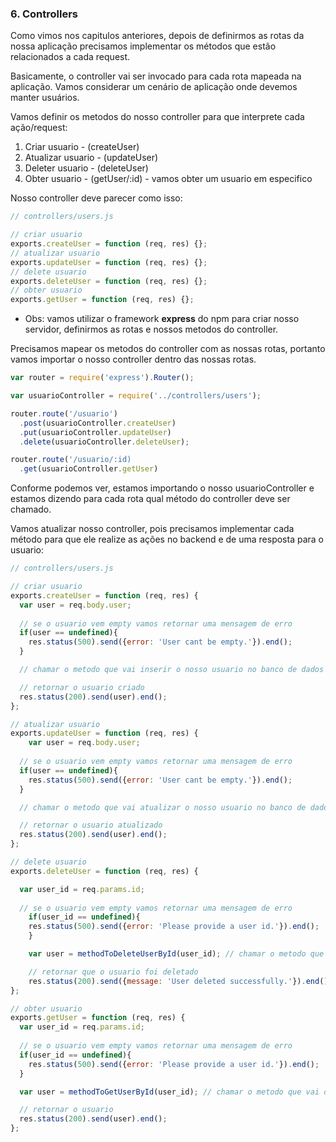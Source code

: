 
### 6. Controllers

Como vimos nos capitulos anteriores, depois de definirmos as rotas da nossa aplicação precisamos implementar os métodos que estão relacionados a cada request.

Basicamente, o controller vai ser invocado para cada rota mapeada na aplicação. Vamos considerar um cenário de aplicação onde devemos manter usuários.

Vamos definir os metodos do nosso controller para que interprete cada ação/request:

1. Criar usuario - (createUser)
2. Atualizar usuario - (updateUser)
3. Deleter usuario - (deleteUser)
4. Obter usuario - (getUser/:id) - vamos obter um usuario em especifico

Nosso controller deve parecer como isso:

```javascript
// controllers/users.js

// criar usuario
exports.createUser = function (req, res) {};
// atualizar usuario
exports.updateUser = function (req, res) {};
// delete usuario
exports.deleteUser = function (req, res) {};
// obter usuario
exports.getUser = function (req, res) {};
```

* Obs: vamos utilizar o framework **express** do npm para criar nosso servidor, definirmos as rotas e nossos metodos do controller.

Precisamos mapear os metodos do controller com as nossas rotas, portanto vamos importar o nosso controller dentro das nossas rotas.

```javascript
var router = require('express').Router();

var usuarioController = require('../controllers/users');

router.route('/usuario')
  .post(usuarioController.createUser)
  .put(usuarioController.updateUser)
  .delete(usuarioController.deleteUser);

router.route('/usuario/:id)
  .get(usuarioController.getUser)
```

Conforme podemos ver, estamos importando o nosso usuarioController e estamos dizendo para cada rota qual método do controller deve ser chamado.

Vamos atualizar nosso controller, pois precisamos implementar cada método para que ele realize as ações no backend e de uma resposta para o usuario:

```javascript
// controllers/users.js

// criar usuario
exports.createUser = function (req, res) {
  var user = req.body.user;
  
  // se o usuario vem empty vamos retornar uma mensagem de erro
  if(user == undefined){
    res.status(500).send({error: 'User cant be empty.'}).end();
  }

  // chamar o metodo que vai inserir o nosso usuario no banco de dados

  // retornar o usuario criado
  res.status(200).send(user).end();
};

// atualizar usuario
exports.updateUser = function (req, res) {
    var user = req.body.user;
  
  // se o usuario vem empty vamos retornar uma mensagem de erro
  if(user == undefined){
    res.status(500).send({error: 'User cant be empty.'}).end();
  }

  // chamar o metodo que vai atualizar o nosso usuario no banco de dados

  // retornar o usuario atualizado
  res.status(200).send(user).end();
};

// delete usuario
exports.deleteUser = function (req, res) {

  var user_id = req.params.id;
  
  // se o usuario vem empty vamos retornar uma mensagem de erro
    if(user_id == undefined){
    res.status(500).send({error: 'Please provide a user id.'}).end();
    }

    var user = methodToDeleteUserById(user_id); // chamar o metodo que vai obter nosso usuario no banco de dados pelo id

    // retornar que o usuario foi deletado
    res.status(200).send({message: 'User deleted successfully.'}).end();
};

// obter usuario
exports.getUser = function (req, res) {
  var user_id = req.params.id;
  
  // se o usuario vem empty vamos retornar uma mensagem de erro
  if(user_id == undefined){
    res.status(500).send({error: 'Please provide a user id.'}).end();
  }

  var user = methodToGetUserById(user_id); // chamar o metodo que vai obter nosso usuario no banco de dados pelo id

  // retornar o usuario
  res.status(200).send(user).end();
};

```